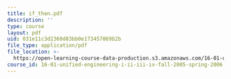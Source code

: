 ```yaml
---
title: if_then.pdf
description: ''
type: course
layout: pdf
uid: 031e11c3d2360d83bb0e173457069b2b
file_type: application/pdf
file_location: >-
  https://open-learning-course-data-production.s3.amazonaws.com/16-01-unified-engineering-i-ii-iii-iv-fall-2005-spring-2006/031e11c3d2360d83bb0e173457069b2b_if_then.pdf
course_id: 16-01-unified-engineering-i-ii-iii-iv-fall-2005-spring-2006
---
```

